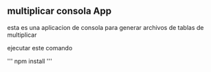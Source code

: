 

## multiplicar consola App

esta es una aplicacion de consola para generar archivos 
de tablas de multiplicar

ejecutar este comando

'''
npm install
'''
